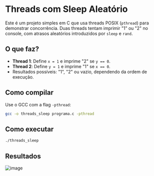 # Threads com Sleep Aleatório

Este é um projeto simples em C que usa threads POSIX (`pthread`) para demonstrar concorrência. Duas threads tentam imprimir "1" ou "2" no console, com atrasos aleatórios introduzidos por `sleep` e `rand`.

## O que faz?
- **Thread 1**: Define `x = 1` e imprime "2" se `y == 0`.
- **Thread 2**: Define `y = 1` e imprime "1" se `x == 0`.
- Resultados possíveis: "1", "2" ou vazio, dependendo da ordem de execução.

## Como compilar
Use o GCC com a flag `-pthread`:
```bash
gcc -o threads_sleep programa.c -pthread
```
## Como executar
```bash
./threads_sleep
```

## Resultados

![image](https://github.com/user-attachments/assets/11b7f5b6-e0de-4b57-8351-e39c54155121)

